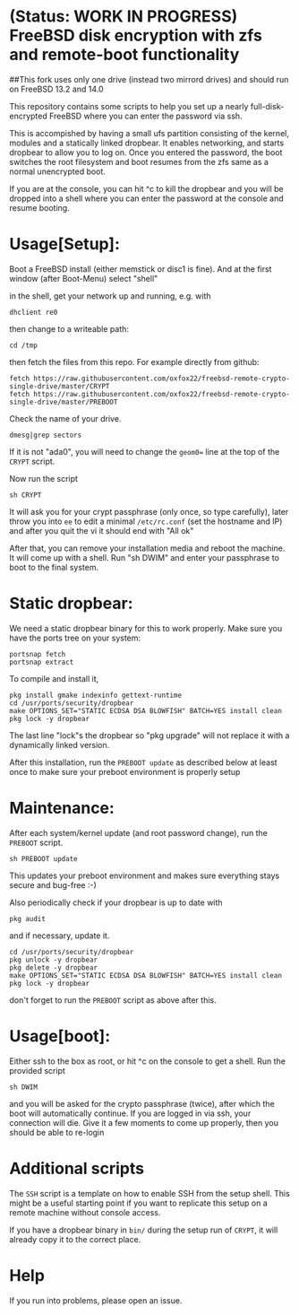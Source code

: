 # (Status: WORK IN PROGRESS) FreeBSD disk encryption with zfs and remote-boot functionality
##This fork uses only one drive (instead two mirrord drives) and should run on FreeBSD 13.2 and 14.0

This repository contains some scripts to help you set up a nearly full-disk-encrypted FreeBSD where you can enter the password via ssh.

This is accompished by having a small ufs partition consisting of the kernel, modules and a statically linked dropbear. It enables networking, and starts dropbear to allow you to log on. Once you entered the password, the boot switches the root filesystem and boot resumes from the zfs same as a normal unencrypted boot.

If you are at the console, you can hit ^c to kill the dropbear and you will be dropped into a shell where you can enter the password at the console and resume booting.



# Usage[Setup]:

Boot a FreeBSD install (either memstick or disc1 is fine). And at the first window (after Boot-Menu) select "shell"

in the shell, get your network up and running, e.g. with

`dhclient re0`

then change to a writeable path:

`cd /tmp`

then fetch the files from this repo. For example directly from github:

```
fetch https://raw.githubusercontent.com/oxfox22/freebsd-remote-crypto-single-drive/master/CRYPT
fetch https://raw.githubusercontent.com/oxfox22/freebsd-remote-crypto-single-drive/master/PREBOOT
```

Check the name of your drive.
```
dmesg|grep sectors
```

If it is not "ada0", you will need to change the `geom0=` line at the top of the `CRYPT` script.

Now run the script

```
sh CRYPT
```

It will ask you for your crypt passphrase (only once, so type carefully), later throw you into `ee` to edit a minimal `/etc/rc.conf` (set the hostname and IP) and after you quit the vi it should end with "All ok"

After that, you can remove your installation media and reboot the machine. It will come up with a shell. Run "sh DWIM" and enter your passphrase to boot to the final system.

# Static dropbear:
We need a static dropbear binary for this to work properly.
Make sure you have the ports tree on your system:
```
portsnap fetch
portsnap extract
```
To compile and install it,
```
pkg install gmake indexinfo gettext-runtime
cd /usr/ports/security/dropbear
make OPTIONS_SET="STATIC ECDSA DSA BLOWFISH" BATCH=YES install clean
pkg lock -y dropbear
```

The last line "lock"s the dropbear so "pkg upgrade" will not replace it with a dynamically linked version.

After this installation, run the `PREBOOT update` as described below at least once to make sure your preboot environment is properly setup


# Maintenance:

After each system/kernel update (and root password change), run the `PREBOOT` script.

```
sh PREBOOT update
```
This updates your preboot environment and makes sure everything stays secure and bug-free :-)

Also periodically check if your dropbear is up to date with 
```
pkg audit
```

and if necessary, update it.

```
cd /usr/ports/security/dropbear
pkg unlock -y dropbear
pkg delete -y dropbear
make OPTIONS_SET="STATIC ECDSA DSA BLOWFISH" BATCH=YES install clean
pkg lock -y dropbear
```

don't forget to run the `PREBOOT` script as above after this.

# Usage[boot]:

Either ssh to the box as root, or hit ^c on the console to get a shell. Run the provided script

```
sh DWIM
```

and you will be asked for the crypto passphrase (twice), after which the boot will automatically continue. If you are logged in via ssh, your connection will die. Give it a few moments to come up properly, then you should be able to re-login

# Additional scripts

The `SSH` script is a template on how to enable SSH from the setup shell. This might be a useful starting point if you want to replicate this setup on a remote machine without console access.

If you have a dropbear binary in `bin/` during the setup run of `CRYPT`, it will already copy it to the correct place.

# Help

If you run into problems, please open an issue.
